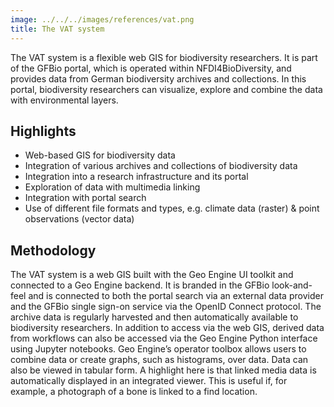 ```yaml
---
image: ../../../images/references/vat.png
title: The VAT system
---
```


The VAT system is a flexible web GIS for biodiversity researchers. It is part of the GFBio portal, which is operated within NFDI4BioDiversity, and provides data from German biodiversity archives and collections. In this portal, biodiversity researchers can visualize, explore and combine the data with environmental layers.

## Highlights

- Web-based GIS for biodiversity data
- Integration of various archives and collections of biodiversity data
- Integration into a research infrastructure and its portal
- Exploration of data with multimedia linking
- Integration with portal search
- Use of different file formats and types, e.g. climate data (raster) & point observations (vector data)

## Methodology

The VAT system is a web GIS built with the Geo Engine UI toolkit and connected to a Geo Engine backend. It is branded in the GFBio look-and-feel and is connected to both the portal search via an external data provider and the GFBio single sign-on service via the OpenID Connect protocol. The archive data is regularly harvested and then automatically available to biodiversity researchers. In addition to access via the web GIS, derived data from workflows can also be accessed via the Geo Engine Python interface using Jupyter notebooks. Geo Engine’s operator toolbox allows users to combine data or create graphs, such as histograms, over data. Data can also be viewed in tabular form. A highlight here is that linked media data is automatically displayed in an integrated viewer. This is useful if, for example, a photograph of a bone is linked to a find location.
